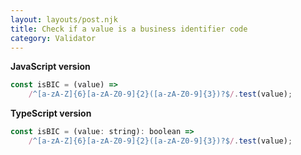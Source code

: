 ```yaml
---
layout: layouts/post.njk
title: Check if a value is a business identifier code
category: Validator
---
```


**JavaScript version**

```js
const isBIC = (value) =>
	/^[a-zA-Z]{6}[a-zA-Z0-9]{2}([a-zA-Z0-9]{3})?$/.test(value);
```

**TypeScript version**

```js
const isBIC = (value: string): boolean =>
	/^[a-zA-Z]{6}[a-zA-Z0-9]{2}([a-zA-Z0-9]{3})?$/.test(value);
```
